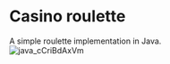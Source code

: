 # Casino roulette
A simple roulette implementation in Java.  
![java_cCriBdAxVm](https://user-images.githubusercontent.com/20659925/183409862-a9646ca0-f7f9-49dc-b5d6-34f30841477a.gif)
